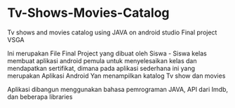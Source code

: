 # Tv-Shows-Movies-Catalog
Tv shows and movies catalog using JAVA on android studio
Final project VSGA

Ini merupakan File Final Project yang dibuat oleh Siswa - Siswa kelas membuat aplikasi android pemula untuk menyelesaikan kelas dan mendapatkan sertifikat, dimana pada aplikasi sederhana ini yang merupakan Aplikasi Android Yan menampilkan katalog Tv show  dan movies

Aplikasi dibangun menggunakan bahasa pemrograman JAVA, API dari Imdb, dan beberapa libraries
